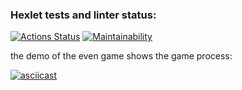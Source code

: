 ### Hexlet tests and linter status:
[![Actions Status](https://github.com/bazarovstas/python-project-49/actions/workflows/hexlet-check.yml/badge.svg)](https://github.com/bazarovstas/python-project-49/actions)
[![Maintainability](https://api.codeclimate.com/v1/badges/5d6e3363a9f1e31f303f/maintainability)](https://codeclimate.com/github/bazarovstas/python-project-49/maintainability)

the demo of the even game shows the game process:

[![asciicast](https://asciinema.org/a/B945LUmCp1qnUjHY9pKiXhjlM.svg)](https://asciinema.org/a/B945LUmCp1qnUjHY9pKiXhjlM)